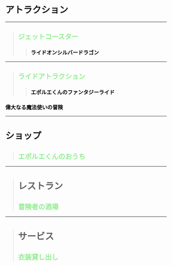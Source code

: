 # アトラクション
****************
>## <span style="color:Lightgreen;">ジェットコースター</span>
>>### <span style="color:black;">ライドオンシルバードラゴン</span>
****************   
>## <span style="color:Lightgreen;">ライドアトラクション</span>
>>### <span style="color:black;">エポルエくんのファンタジーライド</span>
        
### <span style="color:black;">偉大なる魔法使いの冒険</span>

****************
# ショップ
>## <span style="color:Lightgreen;">エポルエくんのおうち</span>
****************
># レストラン
>## <span style="color:Lightgreen;">冒険者の酒場</span>
****************
># サービス
>## <span style="color:Lightgreen;">衣装貸し出し</span>
